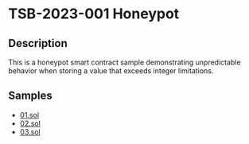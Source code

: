 
# TSB-2023-001 Honeypot
## Description

This is a honeypot smart contract sample demonstrating unpredictable behavior when storing a value that exceeds integer limitations.

## Samples
 
- [01.sol](https://github.com/cryptousersecurity/token-security-benchmark/blob/main/src/TSB-2023-001/samples/01.sol) 
- [02.sol](https://github.com/cryptousersecurity/token-security-benchmark/blob/main/src/TSB-2023-001/samples/02.sol) 
- [03.sol](https://github.com/cryptousersecurity/token-security-benchmark/blob/main/src/TSB-2023-001/samples/03.sol)
